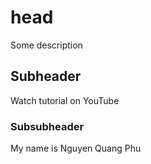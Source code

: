 # head

Some description

## Subheader

Watch tutorial on YouTube

### Subsubheader

My name is Nguyen Quang Phu